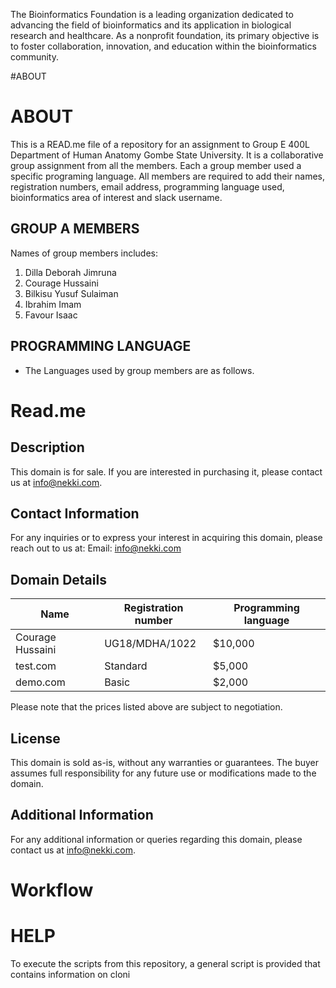 The Bioinformatics Foundation is a leading organization dedicated to advancing the field of bioinformatics and its application in biological research and healthcare. As a nonprofit foundation, its primary objective is to foster collaboration, innovation, and education within the bioinformatics community.

#ABOUT
# ABOUT

This is a READ.me file of a repository for an assignment to Group E 400L Department of Human Anatomy Gombe State University. It is a collaborative group assignment from all the members. Each a group member used a specific programing language. All members are required to add their names, registration numbers, email address, programming language used, bioinformatics area of interest and slack username. 
## GROUP A MEMBERS 
Names of group members includes:
1. Dilla Deborah Jimruna
2. Courage Hussaini 
3. Bilkisu Yusuf Sulaiman
4. Ibrahim Imam 
5. Favour Isaac
## PROGRAMMING LANGUAGE
* The Languages used by group members are as follows.
# Read.me

## Description
This domain is for sale. If you are interested in purchasing it, please contact us at info@nekki.com.

## Contact Information
For any inquiries or to express your interest in acquiring this domain, please reach out to us at:
Email: info@nekki.com

## Domain Details
| Name | Registration number       | Programming language      |
|-------------|-------------|-------------|
| Courage Hussaini | UG18/MDHA/1022    | $10,000     |
| test.com    | Standard    | $5,000      |
| demo.com    | Basic       | $2,000      |

Please note that the prices listed above are subject to negotiation.

## License
This domain is sold as-is, without any warranties or guarantees. The buyer assumes full responsibility for any future use or modifications made to the domain.

## Additional Information
For any additional information or queries regarding this domain, please contact us at info@nekki.com.

# Workflow
# HELP
To execute the scripts from this repository, a general script is provided that contains information on cloni
